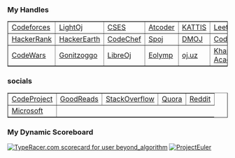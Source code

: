 ###  My Handles

<table border="1">
    <tr>
        <td><a href="https://codeforces.com/profile/BeyondAlgorithm">Codeforces</a></td>
        <td><a href="https://lightoj.com/user/beyondalgorithm">LightOj</a></td>
        <td><a href="https://cses.fi/user/228570">CSES</a></td>
        <td><a href="https://atcoder.jp/users/BeyondAlgorithm">Atcoder</a></td>
        <td><a href="https://open.kattis.com/users/beyondalgorithm">KATTIS</a></td>
        <td><a href="https://leetcode.com/BeyondAlgorithm/">LeetCode</a></td>
    </tr>
    <tr>
        <td><a href="https://www.hackerrank.com/profile/BeyondAlgorithm">HackerRank</a></td>
        <td><a href="https://www.hackerearth.com/@BeyondAlgorithm">HackerEarth</a></td>
        <td><a href="https://www.codechef.com/users/beyondcode">CodeChef</a></td>
        <td><a href="https://www.spoj.com/users/beyondcode/">Spoj</a></td>
        <td><a href="https://dmoj.ca/user/BeyondAlgorithm">DMOJ</a></td>
        <td><a href="https://www.codingame.com/profile/4012d379f3d8d0980478b44726cb7ea04923595">Codingame</a></td>
    </tr>
      <tr>
        <td><a href="https://www.codewars.com/users/BeyondAlgorithm">CodeWars</a></td>
        <td><a href="https://gonitzoggo.com/profile/BeyondAlgorithm">Gonitzoggo</a></td>
        <td><a href="https://loj.ac/u/BeyondAlgorithm">LibreOj</a></td>
        <td><a href="https://basecamp.eolymp.com/en/users/beyondalgorithm">Eolymp</a></td>
        <td><a href="https://oj.uz/profile/BeyondAlgorithm">oj.uz</a></td>
        <td><a href="https://www.khanacademy.org/profile/BeyondAlgorithm">Khan Academy</a></td>
    </tr>
  
</table>

### socials

<table border="1">
  <tr>
        <td><a href="https://www.codeproject.com/Members/BeyondAlgorithm">CodeProject</a></td>
        <td><a href="https://www.goodreads.com/user/show/175363377-beyondalgorithm">GoodReads</a></td>
        <td><a href="https://stackoverflow.com/users/23499680/beyondalgorithm?">StackOverflow</a></td>
        <td><a href="https://www.quora.com/profile/BeyondAlgorithm">Quora</a></td>
        <td><a href="https://www.reddit.com/user/BeyondAlgorithm/">Reddit</a></td>
    </tr>
    <tr>
     <td><a href="https://learn.microsoft.com/en-us/users/beyondalgorithm-3574/">Microsoft</a></td>

   </tr> 
</table>



### My Dynamic Scoreboard
<a href="https://data.typeracer.com/misc/badge?user=beyond_algorithm" target="_top"><img src="https://data.typeracer.com/misc/badge?user=beyond_algorithm" border="0" alt="TypeRacer.com scorecard for user beyond_algorithm"/></a> <a href=" https://projecteuler.net/profile/BeyondAlgorithm.png" target="_top"><img src="https://projecteuler.net/profile/BeyondAlgorithm.png" border="0" alt="ProjectEuler"/></a>
